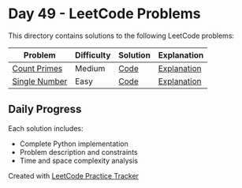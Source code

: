 # Day 49 - LeetCode Problems

This directory contains solutions to the following LeetCode problems:

| Problem | Difficulty | Solution | Explanation |
|---------|------------|----------|-------------|
| [Count Primes](https://leetcode.com/problems/count-primes/) | Medium | [Code](count_primes.py) | [Explanation](count_primes.md) |
| [Single Number](https://leetcode.com/problems/single-number/description/) | Easy | [Code](single_number.py) | [Explanation](single_number.md) |

## Daily Progress

Each solution includes:
- Complete Python implementation
- Problem description and constraints
- Time and space complexity analysis

Created with [LeetCode Practice Tracker](https://github.com/AnuranjanJain/solutions)
